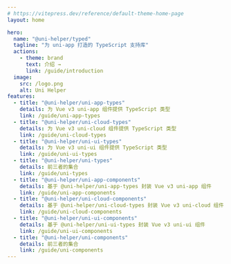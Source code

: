 ```yaml
---
# https://vitepress.dev/reference/default-theme-home-page
layout: home

hero:
  name: "@uni-helper/typed"
  tagline: "为 uni-app 打造的 TypeScript 支持库"
  actions:
    - theme: brand
      text: 介绍 →
      link: /guide/introduction
  image:
    src: /logo.png
    alt: Uni Helper
features:
  - title: "@uni-helper/uni-app-types"
    details: 为 Vue v3 uni-app 组件提供 TypeScript 类型
    link: /guide/uni-app-types
  - title: "@uni-helper/uni-cloud-types"
    details: 为 Vue v3 uni-cloud 组件提供 TypeScript 类型
    link: /guide/uni-cloud-types
  - title: "@uni-helper/uni-ui-types"
    details: 为 Vue v3 uni-ui 组件提供 TypeScript 类型
    link: /guide/uni-ui-types
  - title: "@uni-helper/uni-types"
    details: 前三者的集合
    link: /guide/uni-types
  - title: "@uni-helper/uni-app-components"
    details: 基于 @uni-helper/uni-app-types 封装 Vue v3 uni-app 组件
    link: /guide/uni-app-components
  - title: "@uni-helper/uni-cloud-components"
    details: 基于 @uni-helper/uni-cloud-types 封装 Vue v3 uni-cloud 组件
    link: /guide/uni-cloud-components
  - title: "@uni-helper/uni-ui-components"
    details: 基于 @uni-helper/uni-ui-types 封装 Vue v3 uni-ui 组件
    link: /guide/uni-ui-components
  - title: "@uni-helper/uni-components"
    details: 前三者的集合
    link: /guide/uni-components
---
```


<!-- markdownlint-disable -->
<style>
:root {
  --vp-home-hero-name-color: transparent;
  --vp-home-hero-name-background: -webkit-linear-gradient(
    315deg,
    #42d392 25%,
    #647eff
  );
  --vp-home-hero-image-background-image: linear-gradient(
    -45deg,
    #41b88380 30%,
    #35495e80
  );
  --vp-home-hero-image-filter: blur(30px);
}

@media (min-width: 640px) {
  :root {
    --vp-home-hero-image-filter: blur(56px);
  }
}

@media (min-width: 960px) {
  :root {
    --vp-home-hero-image-filter: blur(68px);
  }
}
</style>
<!-- markdownlint-disable -->
